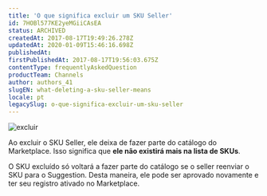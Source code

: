 ```yaml
---
title: 'O que significa excluir um SKU Seller'
id: 7HOBl577KE2yeMGiiCAsEA
status: ARCHIVED
createdAt: 2017-08-17T19:49:26.278Z
updatedAt: 2020-01-09T15:46:16.698Z
publishedAt: 
firstPublishedAt: 2017-08-17T19:56:03.675Z
contentType: frequentlyAskedQuestion
productTeam: Channels
author: authors_41
slugEN: what-deleting-a-sku-seller-means
locale: pt
legacySlug: o-que-significa-excluir-um-sku-seller
---
```


![excluir](//images.contentful.com/alneenqid6w5/3H8ijBZBEseoomo0wyMKoi/fea00e532fc957357b8794a1afc278ba/excluir.png)

Ao excluir o SKU Seller, ele deixa de fazer parte do catálogo do Marketplace. Isso significa que **ele não existirá mais na lista de SKUs**.

O SKU excluído só voltará a fazer parte do catálogo se o seller reenviar o SKU para o Suggestion. Desta maneira, ele pode ser aprovado novamente e ter seu registro ativado no Marketplace.
